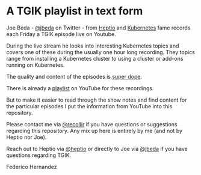 # A TGIK playlist in text form

Joe Beda - [@jbeda](https://twitter.com/jbeda) on Twitter - from [Heptio](https://heptio.com) and [Kubernetes](https://kubernetes.io) fame records each Friday a TGIK episode live on Youtube.

During the live stream he looks into interesting Kubernetes topics and covers one of these during the usually one hour long recording. They topics range from installing a Kubernetes cluster to using a cluster or add-ons running on Kubernetes.

The quality and content of the episodes is [super dope](https://twitter.com/kelseyhightower/status/801102768232480769).

There is already a [playlist](https://www.youtube.com/playlist?list=PLvmPtYZtoXOENHJiAQc6HmV2jmuexKfrJ) on YouTube for these recordings.

But to make it easier to read through the show notes and find content for the particular episodes I put the information from YouTube into this repository.

Please contact me via [@recollir](https://twitter.com/recollir) if you have questions or suggestions regarding this repository. Any mix up here is entirely by me (and not by Heptio nor Joe).

Reach out to Heptio via [@heptio](https://twitter.com/heptio) or directly to Joe via [@jbeda](https://twitter.com/jbeda) if you have questions regarding TGIK.

Federico Hernandez
